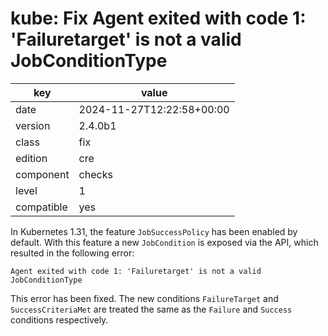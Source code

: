 [//]: # (werk v2)
# kube: Fix Agent exited with code 1: 'Failuretarget' is not a valid JobConditionType

key        | value
---------- | ---
date       | 2024-11-27T12:22:58+00:00
version    | 2.4.0b1
class      | fix
edition    | cre
component  | checks
level      | 1
compatible | yes

In Kubernetes 1.31, the feature `JobSuccessPolicy` has been enabled by default.
With this feature a new `JobCondition` is exposed via the API, which resulted in the following error:
```
Agent exited with code 1: 'Failuretarget' is not a valid JobConditionType
```
This error has been fixed. The new conditions `FailureTarget` and `SuccessCriteriaMet` are treated the same as the `Failure` and `Success` conditions respectively.
